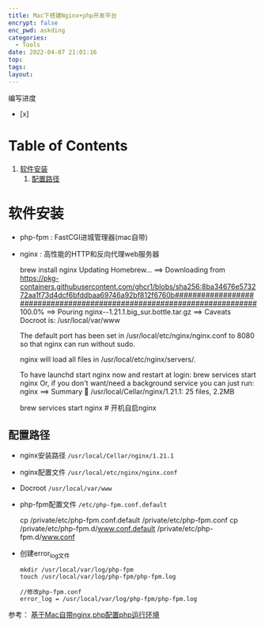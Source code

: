```yaml
---
title: Mac下搭建Nginx+php开发平台
encrypt: false
enc_pwd: askding
categories:
  - Tools
date: 2022-04-07 21:01:16
top:
tags:
layout:
---
```

编写进度
- [x] 


# Table of Contents

1.  [软件安装](#org5a512c0)
    1.  [配置路径](#orge939893)



<a id="org5a512c0"></a>

# 软件安装

-   php-fpm : FastCGI进城管理器(mac自带)
-   nginx : 高性能的HTTP和反向代理web服务器

      brew install nginx
      Updating Homebrew...
      ==> Downloading from https://pkg-containers.githubusercontent.com/ghcr1/blobs/sha256:8ba34676e573272aa1f73d4dcf6bfddbaa69746a92bf812f6760b######################################################################## 100.0%
      ==> Pouring nginx--1.21.1.big_sur.bottle.tar.gz
      ==> Caveats
      Docroot is: /usr/local/var/www
    
      The default port has been set in /usr/local/etc/nginx/nginx.conf to 8080 so that
      nginx can run without sudo.
    
      nginx will load all files in /usr/local/etc/nginx/servers/.
    
      To have launchd start nginx now and restart at login:
        brew services start nginx
      Or, if you don't want/need a background service you can just run:
        nginx
      ==> Summary
      🍺  /usr/local/Cellar/nginx/1.21.1: 25 files, 2.2MB
    
    brew services start nginx  # 开机自启nginx


<a id="orge939893"></a>

## 配置路径

-   nginx安装路径 `/usr/local/Cellar/nginx/1.21.1`
-   nginx配置文件 `/usr/local/etc/nginx/nginx.conf`
-   Docroot `/usr/local/var/www`
-   php-fpm配置文件 `/etc/php-fpm.conf.default`

    cp /private/etc/php-fpm.conf.default /private/etc/php-fpm.conf
    cp /private/etc/php-fpm.d/www.conf.default /private/etc/php-fpm.d/www.conf

-   创建error<sub>log文件</sub>
    
        mkdir /usr/local/var/log/php-fpm
        touch /usr/local/var/log/php-fpm/php-fpm.log
        
        //修改php-fpm.conf
        error_log = /usr/local/var/log/php-fpm/php-fpm.log

参考：
[基于Mac自带nginx,php配置php运行环境](https://segmentfault.com/a/1190000025138860)

